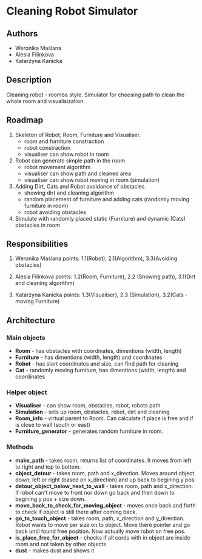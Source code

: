 # Cleaning Robot Simulator
## Authors
- Weronika Maślana
- Alesia Filinkova
- Katarzyna Kanicka

## Description
Cleaning robot - roomba style.
Simulator for choosing path to clean the whole room and visualisization.

## Roadmap
1. Skeleton of Robot, Room, Furniture and Visualiser.
    - room and furniture constraction
    - robot constraction
    - visualiser can show robot in room
2. Robot can generate simple path in the room
    - robot movement algorithm
    - visualiser can show path and cleaned area
    - visualiser can show robot moving in room (simulation)
3. Adding Dirt, Cats and Robot avoidance of obstacles
    - showing dirt and cleaning algorithm
    - random placement of furniture and adding cats (randomly moving furniture in room)
    - robot avoiding obstacles
4. Simulate with randomly placed static (Furniture) and dynamic (Cats) obstacles in room

## Responsibilities
1. Weronika Maślana
points: 1.1(Robot), 2.1(Algorithm), 3.3(Avoiding obstacles)

2. Alesia Filinkova
points: 1.2(Room, Furniture), 2.2 (Showing path), 3.1(Dirt and cleaning algorithm)

3. Katarzyna Kanicka
points: 1.3(Visualiser), 2.3 (Simulation), 3.2(Cats - moving Furniture)

## Architecture

### Main objects
- **Room** - has obstacles with coordinates, dimentions  (width, length)
- **Furniture** - has dimentions (width, length) and coordinates
- **Robot** - has start coordinates and size, can find path for cleaning
- **Cat** - randomly moving furniture, has dimentions (width, length) and coordinates

### Helper object
- **Visualiser** - can show room, obstacles, robot, robots path
- **Simulation** - sets up room, obstacles, robot, dirt and cleaning
- **Room_info** - virtual parent to Room. Can calculate if place is free and if is close to wall (south or east)
- **Furniture_generator** - generates random furniture in room.

### Methods
- **make_path** - takes room, returns list of coordinates. It moves from left to right and top to bottom.
- **object_detour** - takes room, path and x_direction. Moves around object down, left or right (based on x_direction) and up back to begining y pos.
- **detour_object_below_next_to_wall** - takes room, path and x_direction. If robot can't move to front nor down go back and then down to begining y pos + size down.
- **move_back_to_check_for_moving_object** - moves once back and forth to check if object is still there after coming back.
- **go_to_touch_object** - takes room, path, x_direction and y_direction. Robot wants to move per size on to object. Move there pointer and go back until found free position. Now actually move robot on free pos.
- **is_place_free_for_object** - checks if all cords with in object are inside room and not taken by other objects
- **dust** - makes dust and shows it
